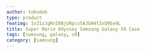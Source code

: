```yaml
---
author: tokodab
type: product
featimg: 1v31zJgRnI6BjoRpcs5AJGH4tZxQ9Ee9L
title: Super Mario Odyssey Samsung Galaxy S9 Case
tags: [samsung, galaxy, s9]
category: [samsung]
---
```

